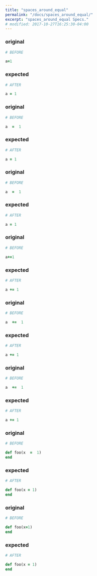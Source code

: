 ```yaml
---
title: "spaces_around_equal"
permalink: "/docs/spaces_around_equal/"
excerpt: "spaces_around_equal Specs."
# modified: 2017-10-27T16:25:30-04:00
---
```

### original
```ruby
# BEFORE

a=1

```
### expected
```ruby
# AFTER

a = 1

```
### original
```ruby
# BEFORE

a  =  1

```
### expected
```ruby
# AFTER

a = 1

```
### original
```ruby
# BEFORE

a  =  1

```
### expected
```ruby
# AFTER

a = 1

```
### original
```ruby
# BEFORE

a+=1

```
### expected
```ruby
# AFTER

a += 1

```
### original
```ruby
# BEFORE

a  +=  1

```
### expected
```ruby
# AFTER

a += 1

```
### original
```ruby
# BEFORE

a  +=  1

```
### expected
```ruby
# AFTER

a += 1

```
### original
```ruby
# BEFORE

def foo(x  =  1)
end

```
### expected
```ruby
# AFTER

def foo(x = 1)
end

```
### original
```ruby
# BEFORE

def foo(x=1)
end

```
### expected
```ruby
# AFTER

def foo(x = 1)
end
```
